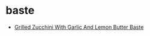 # baste

 * [Grilled Zucchini With Garlic And Lemon Butter Baste](../../index/g/grilled-zucchini-with-garlic-and-lemon-butter-baste-235356.json)
